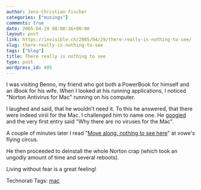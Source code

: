 ```yaml
---
author: Jens-Christian Fischer
categories: ["musings"]
comments: true
date: 2005-04-29 08:08:16+00:00
layout: post
link: https://invisible.ch/2005/04/29/there-really-is-nothing-to-see/
slug: there-really-is-nothing-to-see
tags: ["blog"]
title: There really is nothing to see
type: post
wordpress_id: 405
---
```



I was visiting Benno, my friend who got both a PowerBook for himself and an iBook for his wife. When I looked at his running applications, I noticed "Norton Antivirus for Mac" running on his computer.



I laughed and said, that he wouldn't need it. To this he answered, that there were indeed viriii for the Mac. I challenged him to name one. He [googled](https://www.google.com/search?q=virus+mac+os+x&sourceid=opera&num=0&ie=utf-8&oe=utf-8) and the very first entry said "Why there are no viruses for the Mac".



A couple of minutes later I read "[Move along, nothing to see here](https://vowe.net/archives/005826.html)" at vowe's flying circus.



He then proceeded to deinstall the whole Norton crap (which took an ungodly amount of time and several reboots).



Living without fear is a great feeling!


Technorati Tags: [mac](https://technorati.com/tag/mac)
